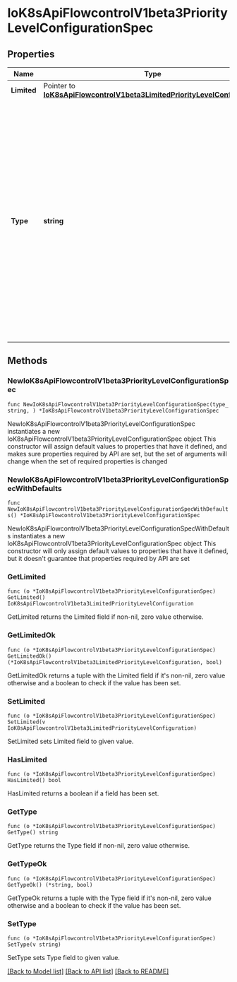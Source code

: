 # IoK8sApiFlowcontrolV1beta3PriorityLevelConfigurationSpec

## Properties

Name | Type | Description | Notes
------------ | ------------- | ------------- | -------------
**Limited** | Pointer to [**IoK8sApiFlowcontrolV1beta3LimitedPriorityLevelConfiguration**](IoK8sApiFlowcontrolV1beta3LimitedPriorityLevelConfiguration.md) |  | [optional] 
**Type** | **string** | &#x60;type&#x60; indicates whether this priority level is subject to limitation on request execution.  A value of &#x60;\&quot;Exempt\&quot;&#x60; means that requests of this priority level are not subject to a limit (and thus are never queued) and do not detract from the capacity made available to other priority levels.  A value of &#x60;\&quot;Limited\&quot;&#x60; means that (a) requests of this priority level _are_ subject to limits and (b) some of the server&#39;s limited capacity is made available exclusively to this priority level. Required. | 

## Methods

### NewIoK8sApiFlowcontrolV1beta3PriorityLevelConfigurationSpec

`func NewIoK8sApiFlowcontrolV1beta3PriorityLevelConfigurationSpec(type_ string, ) *IoK8sApiFlowcontrolV1beta3PriorityLevelConfigurationSpec`

NewIoK8sApiFlowcontrolV1beta3PriorityLevelConfigurationSpec instantiates a new IoK8sApiFlowcontrolV1beta3PriorityLevelConfigurationSpec object
This constructor will assign default values to properties that have it defined,
and makes sure properties required by API are set, but the set of arguments
will change when the set of required properties is changed

### NewIoK8sApiFlowcontrolV1beta3PriorityLevelConfigurationSpecWithDefaults

`func NewIoK8sApiFlowcontrolV1beta3PriorityLevelConfigurationSpecWithDefaults() *IoK8sApiFlowcontrolV1beta3PriorityLevelConfigurationSpec`

NewIoK8sApiFlowcontrolV1beta3PriorityLevelConfigurationSpecWithDefaults instantiates a new IoK8sApiFlowcontrolV1beta3PriorityLevelConfigurationSpec object
This constructor will only assign default values to properties that have it defined,
but it doesn't guarantee that properties required by API are set

### GetLimited

`func (o *IoK8sApiFlowcontrolV1beta3PriorityLevelConfigurationSpec) GetLimited() IoK8sApiFlowcontrolV1beta3LimitedPriorityLevelConfiguration`

GetLimited returns the Limited field if non-nil, zero value otherwise.

### GetLimitedOk

`func (o *IoK8sApiFlowcontrolV1beta3PriorityLevelConfigurationSpec) GetLimitedOk() (*IoK8sApiFlowcontrolV1beta3LimitedPriorityLevelConfiguration, bool)`

GetLimitedOk returns a tuple with the Limited field if it's non-nil, zero value otherwise
and a boolean to check if the value has been set.

### SetLimited

`func (o *IoK8sApiFlowcontrolV1beta3PriorityLevelConfigurationSpec) SetLimited(v IoK8sApiFlowcontrolV1beta3LimitedPriorityLevelConfiguration)`

SetLimited sets Limited field to given value.

### HasLimited

`func (o *IoK8sApiFlowcontrolV1beta3PriorityLevelConfigurationSpec) HasLimited() bool`

HasLimited returns a boolean if a field has been set.

### GetType

`func (o *IoK8sApiFlowcontrolV1beta3PriorityLevelConfigurationSpec) GetType() string`

GetType returns the Type field if non-nil, zero value otherwise.

### GetTypeOk

`func (o *IoK8sApiFlowcontrolV1beta3PriorityLevelConfigurationSpec) GetTypeOk() (*string, bool)`

GetTypeOk returns a tuple with the Type field if it's non-nil, zero value otherwise
and a boolean to check if the value has been set.

### SetType

`func (o *IoK8sApiFlowcontrolV1beta3PriorityLevelConfigurationSpec) SetType(v string)`

SetType sets Type field to given value.



[[Back to Model list]](../README.md#documentation-for-models) [[Back to API list]](../README.md#documentation-for-api-endpoints) [[Back to README]](../README.md)


